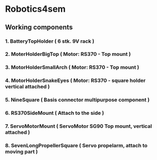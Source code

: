 # Robotics4sem

## Working components
### 1. BatteryTopHolder ( 6 stk. 9V rack )
### 2. MoterHolderBigTop ( Motor: RS370 - Top mount ) 
### 3. MotorHolderSmallArch ( Motor: RS370 - Top mount )
### 4. MotorHolderSnakeEyes ( Motor: RS370 - square holder vertical attached )
### 5. NineSquare ( Basis connector multipurpose component )
### 6. RS370SideMount ( Attach to the side ) 
### 7. ServoMotorMount ( ServoMotor SG90 Top mount, vertical attached )
### 8. SevenLongPropellerSquare ( Servo propelarm, attach to moving part )
